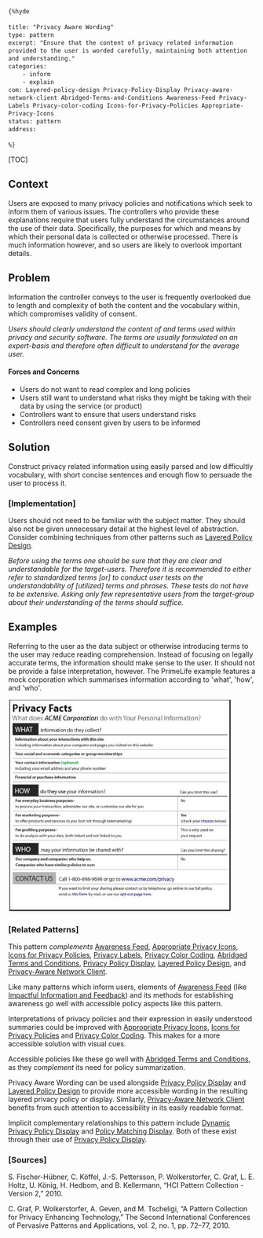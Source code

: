     {%hyde

    title: "Privacy Aware Wording"
    type: pattern
    excerpt: "Ensure that the content of privacy related information provided to the user is worded carefully, maintaining both attention and understanding."
    categories:
        - inform
        - explain
    com: Layered-policy-design Privacy-Policy-Display Privacy-aware-network-client Abridged-Terms-and-Conditions Awareness-Feed Privacy-Labels Privacy-color-coding Icons-for-Privacy-Policies Appropriate-Privacy-Icons
    status: pattern
    address:

    %}

[TOC]

<!--### [Also Known As]-->
<!-- All other names the pattern is known by.-->



## Context
<!-- The situations in which the pattern may apply.-->
<!-- Aspects which constrain the solution, but are not modified by it. They affect the impact of different forces.-->

Users are exposed to many privacy policies and notifications which seek to inform them of various issues. The controllers who provide these explanations require that users fully understand the circumstances around the use of their data. Specifically, the purposes for which and means by which their personal data is collected or otherwise processed. There is much information however, and so users are likely to overlook important details.

## Problem
<!-- The problem a pattern addresses, including a list of forces describing why a problem might be difficult to solve.-->

Information the controller conveys to the user is frequently overlooked due to length and complexity of both the content and the vocabulary within, which compromises validity of consent.

_Users should clearly understand the content of and terms used within privacy and security software. The terms are usually formulated on an expert-basis and therefore often difficult to understand for the average user._

#### Forces and Concerns
<!-- Implications in this problem which affect the appropriateness of a solution, and are affected by this pattern.-->
<!-- Forces should be highly visible for easy reference, where less obvious a dedicated section is recommended.-->

- Users do not want to read complex and long policies
- Users still want to understand what risks they might be taking with their data by using the service (or product)
- Controllers want to ensure that users understand risks
- Controllers need consent given by users to be informed

## Solution
<!-- A concise description of how the pattern addresses the problem.-->

Construct privacy related information using easily parsed and low difficultly vocabulary, with short concise sentences and enough flow to persuade the user to process it.

<!--### [Structure]-->
<!--A detailed specification of the structural aspects of the pattern. A class diagram if applicable.-->



### [Implementation]
<!--Guidelines for implementing the pattern; code fragments; suggested PETS; policy fragments.-->

Users should not need to be familiar with the subject matter. They should also not be given unnecessary detail at the highest level of abstraction. Consider combining techniques from other patterns such as [Layered Policy Design](Layered-policy-design).

_Before using the terms one should be sure that they are clear and understandable for the target-users. Therefore it is recommended to either refer to standardized terms [or] to conduct user tests on the understandability of [utilized] terms and phrases. These tests do not have to be extensive. Asking only few representative users from the target-group about their understanding of the terms should suffice._

<!--## Consequences-->
<!--The advantages (benefits) and disadvantages (liabilities) of applying the pattern.-->



<!--### [Constraints]-->
<!-- limitations as a consequence of applying the pattern.-->



## Examples
<!--Motivational example to see how the pattern is applied.-->

Referring to the user as the data subject or otherwise introducing terms to the user may reduce reading comprehension. Instead of focusing on legally accurate terms, the information should make sense to the user. It should not be provide a false interpretation, however. The PrimeLife example features a mock corporation which summarises information according to 'what', 'how', and 'who'.

![Privacy Aware Wording Example](media/images/privacy-aware-wording.jpg)

<!--### [Known Uses]-->
<!-- Pointers to various applications of the pattern.-->



<!--## See Also-->
<!-- Any pointers to relevant information, not contained in the subfields below.-->



### [Related Patterns]
<!-- Supporting and conflicting patterns-->

This pattern _complements_ [Awareness Feed](Awareness-Feed), [Appropriate Privacy Icons](Appropriate-Privacy-Icons), [Icons for Privacy Policies](Icons-for-Privacy-Policies), [Privacy Labels](Privacy-Labels), [Privacy Color Coding](Privacy-color-coding), [Abridged Terms and Conditions](Abridged-Terms-and-Conditions), [Privacy Policy Display](Privacy-Policy-Display), [Layered Policy Design](Layered-policy-design), and [Privacy-Aware Network Client](Privacy-aware-network-client).

Like many patterns which inform users, elements of [Awareness Feed](Awareness-Feed) (like [Impactful Information and Feedback](Impactful-Information-and-Feedback)) and its methods for establishing awareness go well with accessible policy aspects like this pattern.

Interpretations of privacy policies and their expression in easily understood summaries could be improved with [Appropriate Privacy Icons](Appropriate-Privacy-Icons), [Icons for Privacy Policies](Icons-for-Privacy-Policies) and [Privacy Color Coding](Privacy-color-coding). This makes for a more accessible solution with visual cues.

Accessible policies like these go well with [Abridged Terms and Conditions](Abridged-Terms-and-Conditions), as they _complement_ its need for policy summarization.

Privacy Aware Wording can be used alongside [Privacy Policy Display](Privacy-Policy-Display) and [Layered Policy Design](Layered-policy-design) to provide more accessible wording in the resulting layered privacy policy or display. Similarly, [Privacy-Aware Network Client](Privacy-aware-network-client) benefits from such attention to accessibility in its easily readable format.

Implicit complementary relationships to this pattern include [Dynamic Privacy Policy Display](Dynamic-Privacy-Policy-Display) and [Policy Matching Display](Policy-matching-display). Both of these exist through their use of [Privacy Policy Display](Privacy-Policy-Display).

### [Sources]
<!-- References to the original source of the pattern.-->

S. Fischer-Hübner, C. Köffel, J.-S. Pettersson, P. Wolkerstorfer, C. Graf, L. E. Holtz, U. König, H. Hedbom, and B. Kellermann, “HCI Pattern Collection - Version 2,” 2010.

C. Graf, P. Wolkerstorfer, A. Geven, and M. Tscheligi, “A Pattern Collection for Privacy Enhancing Technology,” The Second International Conferences of Pervasive Patterns and Applications, vol. 2, no. 1, pp. 72–77, 2010.

<!--## General Comments-->
<!-- Separate discussion on the pattern.-->



<!--## Tags-->
<!-- User definable descriptors for additional correlation.-->




